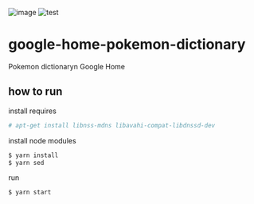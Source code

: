 ![image](https://github.com/reireias/google-home-pokemon-dictionary/workflows/image/badge.svg) ![test](https://github.com/reireias/google-home-pokemon-dictionary/workflows/test/badge.svg)
# google-home-pokemon-dictionary
Pokemon dictionaryn Google Home

## how to run
install requires

```sh
# apt-get install libnss-mdns libavahi-compat-libdnssd-dev
```

install node modules

```sh
$ yarn install
$ yarn sed
```

run

```sh
$ yarn start
```
